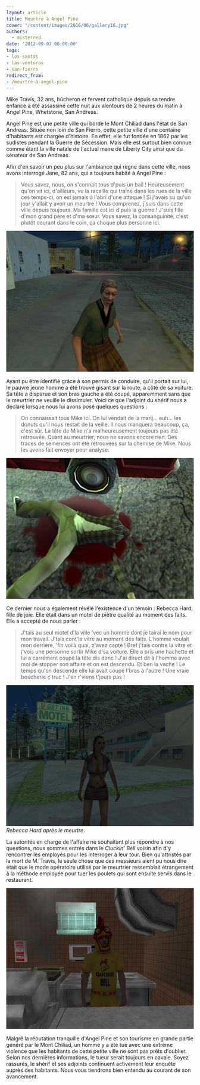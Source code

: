 ```yaml
---
layout: article
title: Meurtre à Angel Pine
cover: "/content/images/2016/06/gallery16.jpg"
authors:
  - misterred
date: '2012-09-03 00:00:00'
tags:
- los-santos
- las-venturas
- san-fierro
redirect_from:
- /meurtre-à-angel-pine
---
```


Mike Travis, 32 ans, bûcheron et fervent catholique depuis sa tendre enfance a été assassiné cette nuit aux alentours de 2 heures du matin à Angel Pine, Whetstone, San Andreas.

Angel Pine est une petite ville qui borde le Mont Chiliad dans l'état de San Andreas. Située non loin de San Fierro, cette petite ville d'une centaine d'habitants est chargée d'histoire. En effet, elle fut fondée en 1862 par les sudistes pendant la Guerre de Sécession. Mais elle est surtout bien connue comme étant la ville natale de l'actuel maire de Liberty City ainsi que du sénateur de San Andreas.

Afin d'en savoir un peu plus sur l'ambiance qui règne dans cette ville, nous avons interrogé Jane, 82 ans, qui a toujours habité à Angel Pine :

> Vous savez, nous, on s'connait tous d'puis un bail ! Heureusement qu'on vit ici, d'ailleurs, vu la racaille qui traîne dans les rues de la ville ces temps-ci, on est jamais à l'abri d'une attaque ! Si j'avais su qu'un jour y'allait y avoir un meurtre ! Vous comprenez, j'suis dans cette ville depuis toujours. Ma famille est ici d'puis la guerre ! J'suis fille d'mon grand père et d'ma sœur. Vous savez, la consanguinité, c'est plutôt courant dans le coin, ça choque plus personne ici.

![](/content/images/2016/06/gallery12.jpg)

Ayant pu être identifié grâce à son permis de conduire, qu'il portait sur lui, le pauvre jeune homme a été trouvé gisant sur la route, a côté de sa voiture. Sa tête a disparue et son bras gauche a été coupé, apparemment sans que le meurtrier ne veuille le dissimuler. Voici ce que l'adjoint du shérif nous a déclaré lorsque nous lui avons posé quelques questions :

> On connaissait tous Mike ici. On lui vendait de la marij... euh... les donuts qu'il nous restait de la veille. Il nous manquera beaucoup, ça, c'est sûr. La tête de Mike n'a malheureusement toujours pas été retrouvée. Quant au meurtrier, nous ne savons encore rien. Des traces de semences ont été retrouvées sur la chemise de Mike. Nous les avons fait envoyer pour analyse.

![](/content/images/2016/06/gallery14.jpg)

Ce dernier nous a également révélé l'existence d'un témoin : Rebecca Hard, fille de joie. Elle était dans un motel de piètre qualité au moment des faits. Elle a accepté de nous parler :

> J'tais au seul motel d'la ville 'vec un homme dont je tairai le nom pour mon travail. J'tais cont'la vitre au moment des faits. L'homme voulait mon derrière, 'fin voilà quoi, z'avez capté ! Bref j'tais contre la vitre et j'vois une personne sortir Mike d'sa voiture. Elle a pris une hachette et lui a carrément coupé la tête dis donc ! J'ai direct dit à l'homme avec moi de stopper son affaire et on est descendu. Et ben la vache ! Le temps qu'on descende elle lui avait coupé l'bras à l'autre ! Une vraie boucherie ç'truc ! J'en r'viens t'jours pas !

![Rebecca Hard après le meurtre.](/content/images/2016/06/gallery10.jpg)
_Rebecca Hard après le meurtre._

La autorités en charge de l'affaire ne souhaitant plus répondre à nos questions, nous sommes entrés dans le _Cluckin' Bell_ voisin afin d'y rencontrer les employés pour les interroger à leur tour. Bien qu'attristés par la mort de M. Travis, le seule chose que ces messieurs aient pu nous dire était que le mode opératoire utilisé par le meurtrier ressemblait étrangement à la méthode employée pour tuer les poulets qui sont ensuite servis dans le restaurant.

![](/content/images/2016/06/gallery24.jpg)

Malgré la réputation tranquille d'Angel Pine et son tourisme en grande partie généré par le Mont Chiliad, un homme y a été tué avec une extrême violence que les habitants de cette petite ville ne sont pas prêts d'oublier. Selon nos dernières informations, le tueur serait toujours en cavale. Soyez rassurés, le shérif et ses adjoints continuent activement leur enquête auprès des habitants. Nous vous tiendrons bien entendu au courant de son avancement.